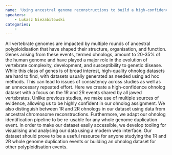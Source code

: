 ```yaml
---
name: 'Using ancestral genome reconstructions to build a high-confidence ohnolog dataset'
speakers:
	- Lukasz Niezabitowski
categories:
	-
---
```

All vertebrate genomes are impacted by multiple rounds of ancestral polyploidisation that have shaped their structure, organisation, and function. Genes arising from these events, termed ohnologs, amount to 20-35% of the human genome and have played a major role in the evolution of vertebrate complexity, development, and susceptibility to genetic disease. While this class of genes is of broad interest, high-quality ohnolog datasets are hard to find, with datasets usually generated as needed using ad hoc methods. This can lead to issues of consistency across studies as well as an unnecessary repeated effort. Here we create a high-confidence ohnolog dataset with a focus on the 1R and 2R events shared by all jawed vertebrates. Unlike previous studies, we make use of multiple sources of evidence, allowing us to be highly confident in our ohnolog assignment. We also distinguish between 1R and 2R ohnologs in our dataset using data from ancestral chromosome reconstructions. Furthermore, we adapt our ohnolog identification pipeline to be re-usable for any whole genome duplication event. In order to make our dataset easily accessible, we develop tooling for visualising and analysing our data using a modern web interface. Our dataset should prove to be a useful resource for anyone studying the 1R and 2R whole genome duplication events or building an ohnolog dataset for other polyploidisation events.
